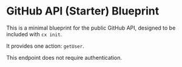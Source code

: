 # GitHub API (Starter) Blueprint

This is a minimal blueprint for the public GitHub API, designed to be included with `cx init`.

It provides one action: `getUser`.

This endpoint does not require authentication.
